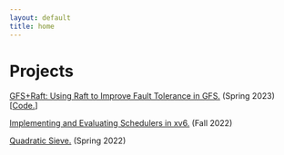 ```yaml
---
layout: default
title: home
---
```


# Projects
<a href="papers/raftgfs.pdf" target="_blank">GFS+Raft: Using Raft to Improve Fault Tolerance in GFS.</a> (Spring 2023) [<a href="https://github.com/markyangliu/cppGFS2.0" target="_blank">Code.</a>]

<a href="papers/scheduler.pdf" target="_blank">Implementing and Evaluating Schedulers in xv6.</a> (Fall 2022)

<a href="papers/sieve.pdf" target="_blank">Quadratic Sieve.</a> (Spring 2022)